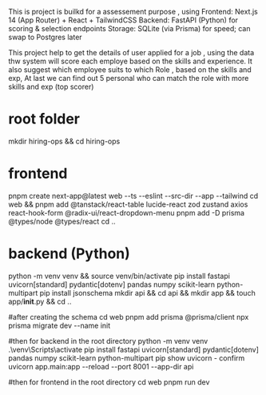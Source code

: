 This is project is builkd for a assessement purpose , using 
Frontend: Next.js 14 (App Router) + React + TailwindCSS
Backend: FastAPI (Python) for scoring & selection endpoints
Storage: SQLite (via Prisma) for speed; can swap to Postgres later

This project help to get the details of user applied for a job , using the data thw system will score each employe based on the skills and experience.
It also suggest which employee suits to which Role , based on the skills and exp, 
At last we can find out 5 personal who can match the role with more skills and exp (top scorer)

# root folder
mkdir hiring-ops && cd hiring-ops

# frontend
pnpm create next-app@latest web --ts --eslint --src-dir --app --tailwind
cd web && pnpm add @tanstack/react-table lucide-react zod zustand axios react-hook-form @radix-ui/react-dropdown-menu
pnpm add -D prisma @types/node @types/react
cd ..

# backend (Python)
python -m venv venv && source venv/bin/activate
pip install fastapi uvicorn[standard] pydantic[dotenv] pandas numpy scikit-learn python-multipart
pip install jsonschema
mkdir api && cd api && mkdir app && touch app/__init__.py && cd ..


#after creating the schema
cd web
pnpm add prisma @prisma/client
npx prisma migrate dev --name init


#then for backend in the root directory 
python -m venv venv
.\venv\Scripts\activate
pip install fastapi uvicorn[standard] pydantic[dotenv] pandas numpy scikit-learn python-multipart
pip show uvicorn  - confirm 
uvicorn app.main:app --reload --port 8001 --app-dir api


#then for frontend in the root directory 
cd web
pnpm run dev

